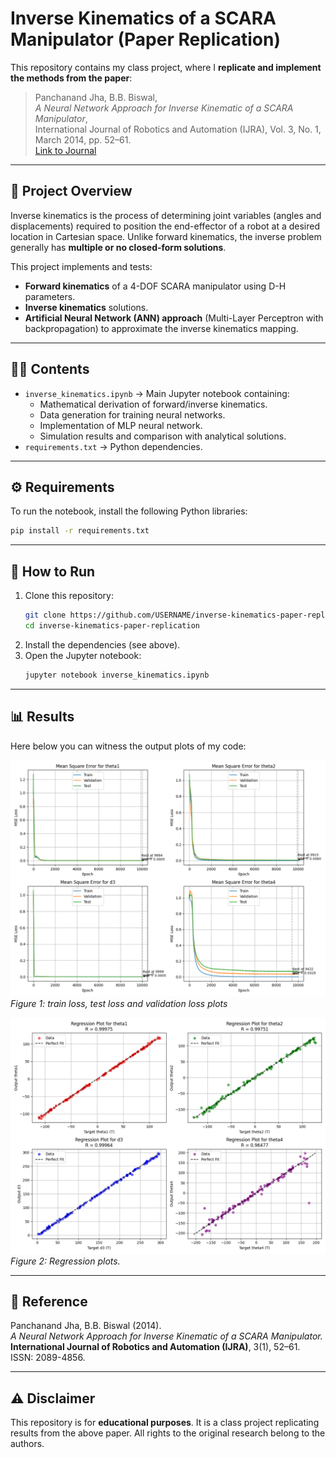 # Inverse Kinematics of a SCARA Manipulator (Paper Replication)

This repository contains my class project, where I **replicate and implement the methods from the paper**:

> Panchanand Jha, B.B. Biswal,  
> *A Neural Network Approach for Inverse Kinematic of a SCARA Manipulator*,  
> International Journal of Robotics and Automation (IJRA), Vol. 3, No. 1, March 2014, pp. 52–61.  
> [Link to Journal](http://iaesjournal.com/online/index.php/IJRA)

---

## 📌 Project Overview
Inverse kinematics is the process of determining joint variables (angles and displacements) required to position the end-effector of a robot at a desired location in Cartesian space. Unlike forward kinematics, the inverse problem generally has **multiple or no closed-form solutions**.

This project implements and tests:
- **Forward kinematics** of a 4-DOF SCARA manipulator using D-H parameters.
- **Inverse kinematics** solutions.
- **Artificial Neural Network (ANN) approach** (Multi-Layer Perceptron with backpropagation) to approximate the inverse kinematics mapping.

---

## 🧑‍💻 Contents
- `inverse_kinematics.ipynb` → Main Jupyter notebook containing:
  - Mathematical derivation of forward/inverse kinematics.
  - Data generation for training neural networks.
  - Implementation of MLP neural network.
  - Simulation results and comparison with analytical solutions.
- `requirements.txt` → Python dependencies.

---

## ⚙️ Requirements
To run the notebook, install the following Python libraries:

```bash
pip install -r requirements.txt
```

---

## 🚀 How to Run
1. Clone this repository:
   ```bash
   git clone https://github.com/USERNAME/inverse-kinematics-paper-replication.git
   cd inverse-kinematics-paper-replication
   ```
2. Install the dependencies (see above).
3. Open the Jupyter notebook:
   ```bash
   jupyter notebook inverse_kinematics.ipynb
   ```

---

## 📊 Results

Here below you can witness the output plots of my code:

![MSE Loss fucntions](figures/loss_plot.png)
*Figure 1: train loss, test loss and validation loss plots*

![Regression plots](figures/regressions.png)
*Figure 2: Regression plots.*

---

## 📖 Reference
Panchanand Jha, B.B. Biswal (2014).  
*A Neural Network Approach for Inverse Kinematic of a SCARA Manipulator.*  
**International Journal of Robotics and Automation (IJRA)**, 3(1), 52–61.  
ISSN: 2089-4856.

---

## ⚠️ Disclaimer
This repository is for **educational purposes**. It is a class project replicating results from the above paper. All rights to the original research belong to the authors.
